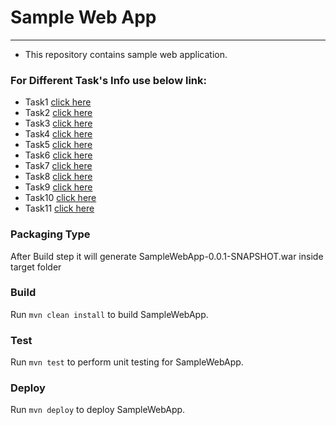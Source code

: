  # Sample Web App
_____________________________
- This repository contains sample web application. 

 ### For Different Task's Info use below link:

- Task1 [click here](Tasks/Task1)
- Task2 [click here](Tasks/Task2)
- Task3 [click here](Tasks/Task3)
- Task4 [click here](Tasks/Task4)
- Task5 [click here](Tasks/Task5)
- Task6 [click here](Tasks/Task6)
- Task7 [click here](Tasks/Task7)
- Task8 [click here](Tasks/Task8)
- Task9 [click here](Tasks/Task9)
- Task10 [click here](Tasks/Task10)
- Task11 [click here](Tasks/Task11)



### Packaging Type
After Build step it will generate SampleWebApp-0.0.1-SNAPSHOT.war inside target folder

### Build
Run `mvn clean install` to build SampleWebApp.

### Test
Run `mvn test` to perform unit testing for SampleWebApp.

### Deploy
Run `mvn deploy` to deploy SampleWebApp.




